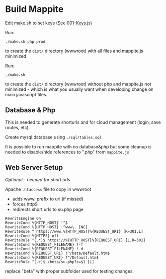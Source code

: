# Build Mappite 
Edit [make.sh](make.sh) to set keys (See [001-Keys.js](mappite-js/001-Keys.js)) 

Run:

    ./make.sh php prod 

to create the `dist/` directory (wwwroot) with all files and mappite.js minimized

Run:

    ./make.sh

to create the `dist/` directory (wwwroot) without php and mappite.js not minimized - which is what you usually want when developing change on main javascript files.

## Database & Php
This is needed to generate shorturls and for cloud management (login, save routes, etc).

Create mysql database using `./sql/tables.sql`

It is possible to run mappite with no database&php but some cleanup is needed to disable/hide references to ".php" from `mappite.js`

## Web Server Setup
 _Optional - needed for short urls_
 
 Apache `.htaccess` file to copy in wwwroot
   - adds www. prefix to url (if missed)
   - forces httpS
   - redirects short urls to su.php page

    RewriteEngine On
    RewriteCond %{HTTP_HOST} !^$
    RewriteCond %{HTTP_HOST} !^www\. [NC]
    RewriteRule ^ https://www.%{HTTP_HOST}%{REQUEST_URI} [R=301,L]
    RewriteCond %{HTTPS} off 
    RewriteRule ^(.*)$ https://%{HTTP_HOST}%{REQUEST_URI} [L,R=301]
    RewriteCond %{REQUEST_FILENAME} !-f
    RewriteCond %{REQUEST_FILENAME} !-d
    RewriteCond %{REQUEST_URI} !^/beta/Default.htm$
    RewriteCond %{REQUEST_URI} !^/Default.htm$
    RewriteRule ^(.+)$ /beta/su.php?s=$1 [L]

replace "beta" with proper subfolder used for testing changes
